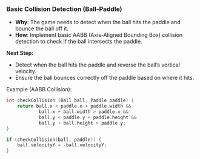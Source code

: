 ### **Basic Collision Detection (Ball-Paddle)**

*   **Why**: The game needs to detect when the ball hits the paddle and bounce the ball off it.
*   **How**: Implement basic AABB (Axis-Aligned Bounding Box) collision detection to check if the ball intersects the paddle.

**Next Step:**

*   Detect when the ball hits the paddle and reverse the ball’s vertical velocity.
*   Ensure the ball bounces correctly off the paddle based on where it hits.

Example (AABB Collision):

```c
int checkCollision (Ball ball, Paddle paddle) {
    return ball.x < paddle.x + paddle.width &&
            ball.x + ball.width > paddle.x &&
            ball.y < paddle.y + paddle.height &&
            ball.y + ball.height > paddle.y;
}

if (checkCollision(ball, paddle)) {
    ball.velocityY = -ball.velocityY;
}
```
